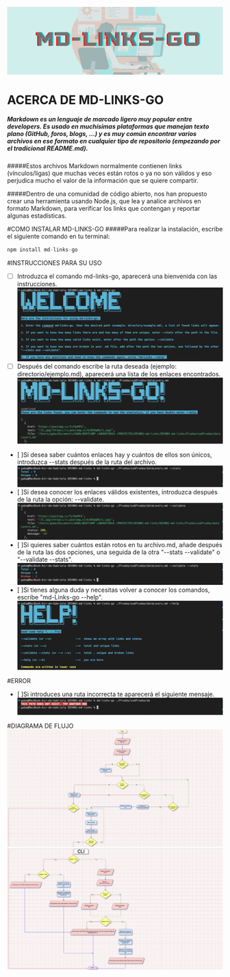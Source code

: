 ![](https://raw.githubusercontent.com/Gabawong/DEV001-md-links/main/img/md-links-go.png)

# ACERCA DE MD-LINKS-GO
##### Markdown es un lenguaje de marcado ligero muy popular entre developers. Es usado en muchísimas plataformas que manejan texto plano (GitHub, foros, blogs, ...) y es muy común encontrar varios archivos en ese formato en cualquier tipo de repositorio (empezando por el tradicional README.md).

#####Estos archivos Markdown normalmente contienen links (vínculos/ligas) que muchas veces están rotos o ya no son válidos y eso perjudica mucho el valor de la información que se quiere compartir.

#####Dentro de una comunidad de código abierto, nos han propuesto crear una herramienta usando Node.js, que lea y analice archivos en formato Markdown, para verificar los links que contengan y reportar algunas estadísticas.

#COMO INSTALAR MD-LINKS-GO
#####Para realizar la instalación, escribe el siguiente comando en tu terminal:

```javascript
npm install md-links-go
```
#INSTRUCCIONES PARA SU USO

- [ ] Introduzca el comando md-links-go, aparecerá una bienvenida con las instrucciones.
![](https://raw.githubusercontent.com/Gabawong/DEV001-md-links/main/img/instruction.png)
- [ ] Después del comando escribe la ruta deseada (ejemplo: directorio/ejemplo.md), aparecerá una lista de los enlaces encontrados.
![](https://raw.githubusercontent.com/Gabawong/DEV001-md-links/main/img/path.png)
- [ ]Si desea saber cuántos enlaces hay y cuántos de ellos son únicos, introduzca --stats después de la ruta del archivo.
![](https://raw.githubusercontent.com/Gabawong/DEV001-md-links/main/img/stats.png)
- [ ]Si desea conocer los enlaces válidos existentes, introduzca después de la ruta la opción: --validate.
![](https://raw.githubusercontent.com/Gabawong/DEV001-md-links/main/img/validate.png)
- [ ]Si quieres saber cuántos están rotos en tu archivo.md, añade después de la ruta las dos opciones, una seguida de la otra "--stats --validate" o "--validate --stats".
![](https://raw.githubusercontent.com/Gabawong/DEV001-md-links/main/img/validate%20-%20stats.png)
- [ ]Si tienes alguna duda y necesitas volver a conocer los comandos, escribe "md-Links-go --help".
![](https://raw.githubusercontent.com/Gabawong/DEV001-md-links/main/img/Help.png)

#ERROR
- [ ]Si introduces una ruta incorrecta te aparecerá el siguiente mensaje.
![](https://raw.githubusercontent.com/Gabawong/DEV001-md-links/main/img/error.png)

#DIAGRAMA DE FLUJO
![](https://raw.githubusercontent.com/Gabawong/DEV001-md-links/main/img/Diagrama%20de%20flujo%201.png)
![](https://raw.githubusercontent.com/Gabawong/DEV001-md-links/main/img/Diagrama%20de%20flujo%202.png)



















